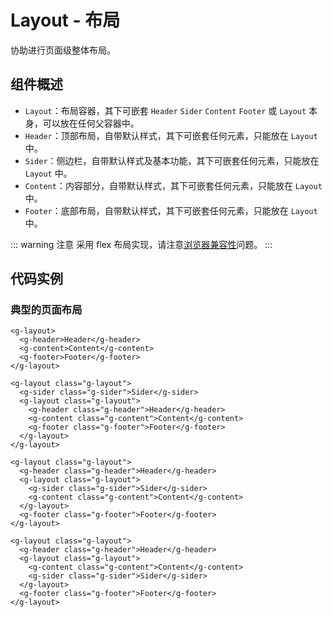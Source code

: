 # Layout - 布局

协助进行页面级整体布局。

## 组件概述

- `Layout`：布局容器，其下可嵌套 `Header` `Sider` `Content` `Footer` 或 `Layout` 本身，可以放在任何父容器中。
- `Header`：顶部布局，自带默认样式，其下可嵌套任何元素，只能放在 `Layout` 中。
- `Sider`：侧边栏，自带默认样式及基本功能，其下可嵌套任何元素，只能放在 `Layout` 中。
- `Content`：内容部分，自带默认样式，其下可嵌套任何元素，只能放在 `Layout` 中。
- `Footer`：底部布局，自带默认样式，其下可嵌套任何元素，只能放在 `Layout` 中。

::: warning 注意
采用 flex 布局实现，请注意[浏览器兼容性](https://caniuse.com/#search=flex)问题。
:::

## 代码实例

### 典型的页面布局

<ClientOnly>
<layout-demo-1></layout-demo-1>
</ClientOnly>

```vue
<g-layout>
  <g-header>Header</g-header>
  <g-content>Content</g-content>
  <g-footer>Footer</g-footer>
</g-layout>
```

<ClientOnly>
<layout-demo-2></layout-demo-2>
</ClientOnly>

```vue
<g-layout class="g-layout">
  <g-sider class="g-sider">Sider</g-sider>
  <g-layout class="g-layout">
    <g-header class="g-header">Header</g-header>
    <g-content class="g-content">Content</g-content>
    <g-footer class="g-footer">Footer</g-footer>        
  </g-layout>
</g-layout>
```

<ClientOnly>
<layout-demo-3></layout-demo-3>
</ClientOnly>

```vue
<g-layout class="g-layout">
  <g-header class="g-header">Header</g-header>
  <g-layout class="g-layout">
    <g-sider class="g-sider">Sider</g-sider>
    <g-content class="g-content">Content</g-content>
  </g-layout>
  <g-footer class="g-footer">Footer</g-footer>        
</g-layout>
```

<ClientOnly>
<layout-demo-4></layout-demo-4>
</ClientOnly>

```vue
<g-layout class="g-layout">
  <g-header class="g-header">Header</g-header>
  <g-layout class="g-layout">
    <g-content class="g-content">Content</g-content>
    <g-sider class="g-sider">Sider</g-sider>
  </g-layout>
  <g-footer class="g-footer">Footer</g-footer>        
</g-layout>
```
